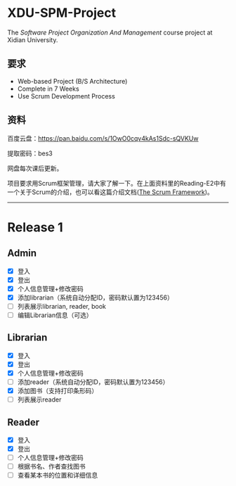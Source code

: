 # XDU-SPM-Project
The _Software Project Organization And Management_ course project at Xidian University.

## 要求
* Web-based Project (B/S Architecture)
* Complete in 7 Weeks
* Use Scrum Development Process

## 资料

百度云盘：https://pan.baidu.com/s/1OwO0cqv4kAs1Sdc-sQVKUw

提取密码：bes3

网盘每次课后更新。

项目要求用Scrum框架管理，请大家了解一下。在上面资料里的Reading-E2中有一个关于Scrum的介绍，也可以看这篇介绍文档([The Scrum Framework](https://github.com/txsun1997/XDU-SPM-Project/blob/master/The-Scrum-Framework.md))。

----

# Release 1

## Admin
- [x] 登入
- [x] 登出
- [x] 个人信息管理+修改密码
- [x] 添加librarian（系统自动分配ID，密码默认置为123456）
- [ ] 列表展示librarian, reader, book
- [ ] 编辑Librarian信息（可选）

## Librarian
- [x] 登入
- [x] 登出
- [x] 个人信息管理+修改密码
- [ ] 添加reader（系统自动分配ID，密码默认置为123456）
- [x] 添加图书（支持打印条形码）
- [ ] 列表展示reader

## Reader
- [x] 登入
- [x] 登出
- [ ] 个人信息管理+修改密码
- [ ] 根据书名、作者查找图书
- [ ] 查看某本书的位置和详细信息
